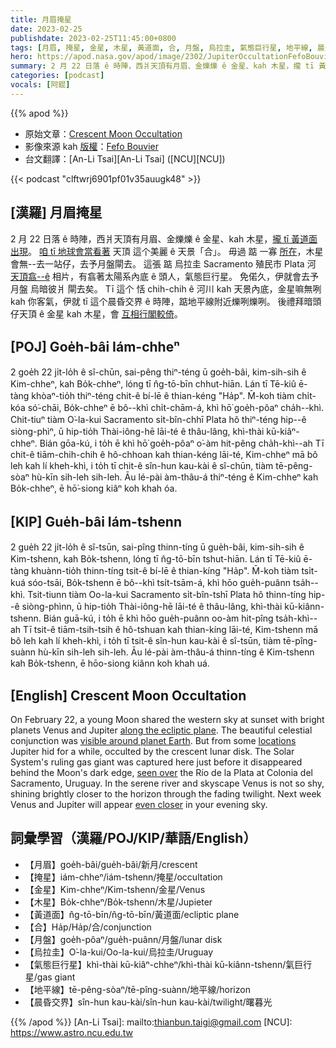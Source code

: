 ```yaml
---
title: 月眉掩星
date: 2023-02-25
publishdate: 2023-02-25T11:45:00+0800
tags: [月眉, 掩星, 金星, 木星, 黃道面, 合, 月盤, 烏拉圭, 氣態巨行星, 地平線, 晨昏交界]
hero: https://apod.nasa.gov/apod/image/2302/JupiterOccultationFefoBouvier1024.jpg
summary: 2 月 22 日落 ê 時陣，西爿天頂有月眉、金爍爍 ê 金星、kah 木星，攏 tī 黃道面出現。
categories: [podcast]
vocals: [阿錕]
---
```


{{% apod %}}

- 原始文章：[Crescent Moon Occultation](https://apod.nasa.gov/apod/ap230225.html)
- 影像來源 kah [版權][copyright]：[Fefo Bouvier](https://www.fefobouvier.com/)
- 台文翻譯：[An-Li Tsai][An-Li Tsai] ([NCU][NCU])

{{< podcast "clftwrj6901pf01v35auugk48" >}}

## [漢羅] 月眉掩星
2 月 22 日落 ê 時陣，西爿天頂有月眉、金爍爍 ê 金星、kah 木星，[攏 tī 黃道面出現][along the ecliptic plane]。
[咱 tī 地球會當看著][visible around planet Earth] 天頂 這个美麗 ê 天景「合」。
毋過 踮 一寡 [所在][locations]，木星會無--去一站仔，去予月盤閘去。
這張 踮 烏拉圭 Sacramento 殖民市 Plata 河 [天頂翕--ê][seen over] 相片，有翕著太陽系內底 ê 頭人，氣態巨行星。
免偌久，伊就會去予 月盤 烏暗彼爿 閘去矣。
Tī 這个 恬 chih-chih ê 河川 kah 天景內底，金星嘛無咧 kah 你客氣，伊就 tī 這个晨昏交界 ê 時陣，踮地平線附近爍咧爍咧。
後禮拜暗頭仔天頂 ê 金星 kah 木星，會 [互相行閣較倚][even closer]。

## [POJ] Goe̍h-bâi Iám-chheⁿ
2 goe̍h 22 ji̍t-lo̍h ê sî-chūn, sai-pêng thiⁿ-téng ū goe̍h-bâi, kim-sih-sih ê Kim-chheⁿ, kah Bo̍k-chheⁿ, lóng tī n̂g-tō-bīn chhut-hiān.
Lán tī Tē-kiû ē-tàng khòaⁿ-tio̍h thiⁿ-téng chit-ê bí-lē ê thian-kéng "Ha̍p".
M̄-koh tiàm chi̍t-kóa só͘-chāi, Bo̍k-chheⁿ ē bô--khì chi̍t-chām-á, khì hō͘ goe̍h-pôaⁿ cha̍h--khì.
Chit-tiuⁿ tiàm O͘-la-kui Sacramento si̍t-bîn-chhī Plata hô thiⁿ-téng hip--ê siòng-phìⁿ, ū hip-tio̍h Thài-iông-hē lāi-té ê thâu-lâng, khì-thài kū-kiâⁿ-chheⁿ.
Bián gōa-kú, i to̍h ē khì hō͘ goe̍h-pôaⁿ o͘-àm hit-pêng cha̍h-khì--ah
Tī chit-ê tiām-chih-chih ê hô-chhoan kah thian-kéng lāi-té, Kim-chheⁿ mā bô leh kah lí kheh-khì, i to̍h tī chit-ê sîn-hun kau-kài ê sî-chūn, tiàm tē-pêng-sòaⁿ hù-kīn sih-leh sih-leh.
Āu lé-pài àm-thâu-á thiⁿ-téng ê Kim-chheⁿ kah Bo̍k-chheⁿ, ē hō͘-siong kiâⁿ koh khah óa.



## [KIP] Gue̍h-bâi Iám-tshenn
2 gue̍h 22 ji̍t-lo̍h ê sî-tsūn, sai-pîng thinn-tíng ū gue̍h-bâi, kim-sih-sih ê Kim-tshenn, kah Bo̍k-tshenn, lóng tī n̂g-tō-bīn tshut-hiān.
Lán tī Tē-kiû ē-tàng khuànn-tio̍h thinn-tíng tsit-ê bí-lē ê thian-kíng "Ha̍p".
M̄-koh tiàm tsi̍t-kuá sóo-tsāi, Bo̍k-tshenn ē bô--khì tsi̍t-tsām-á, khì hōo gue̍h-puânn tsa̍h--khì.
Tsit-tiunn tiàm Oo-la-kui Sacramento si̍t-bîn-tshī Plata hô thinn-tíng hip--ê siòng-phìnn, ū hip-tio̍h Thài-iông-hē lāi-té ê thâu-lâng, khì-thài kū-kiânn-tshenn.
Bián guā-kú, i to̍h ē khì hōo gue̍h-puânn oo-àm hit-pîng tsa̍h-khì--ah
Tī tsit-ê tiām-tsih-tsih ê hô-tshuan kah thian-kíng lāi-té, Kim-tshenn mā bô leh kah lí kheh-khì, i to̍h tī tsit-ê sîn-hun kau-kài ê sî-tsūn, tiàm tē-pîng-suànn hù-kīn sih-leh sih-leh.
Āu lé-pài àm-thâu-á thinn-tíng ê Kim-tshenn kah Bo̍k-tshenn, ē hōo-siong kiânn koh khah uá.


## [English] Crescent Moon Occultation
On February 22, a young Moon shared the western sky at sunset with bright planets Venus and Jupiter [along the ecliptic plane][along the ecliptic plane].
The beautiful celestial conjunction was [visible around planet Earth][visible around planet Earth].
But from some [locations][locations] Jupiter hid for a while, occulted by the crescent lunar disk.
The Solar System's ruling gas giant was captured here just before it disappeared behind the Moon's dark edge, [seen over][seen over] the Río de la Plata at Colonia del Sacramento, Uruguay.
In the serene river and skyscape Venus is not so shy, shining brightly closer to the horizon through the fading twilight.
Next week Venus and Jupiter will appear [even closer][even closer] in your evening sky.

## 詞彙學習（漢羅/POJ/KIP/華語/English）
- 【月眉】goe̍h-bâi/gue̍h-bâi/新月/crescent
- 【掩星】iám-chheⁿ/iám-tshenn/掩星/occultation
- 【金星】Kim-chheⁿ/Kim-tshenn/金星/Venus
- 【木星】Bo̍k-chheⁿ/Bo̍k-tshenn/木星/Jupieter
- 【黃道面】n̂g-tō-bīn/n̂g-tō-bīn/黃道面/ecliptic plane
- 【合】Ha̍p/Ha̍p/合/conjunction
- 【月盤】goe̍h-pôaⁿ/gue̍h-puânn/月盤/lunar disk
- 【烏拉圭】O͘-la-kui/Oo-la-kui/烏拉圭/Uruguay
- 【氣態巨行星】khì-thài kū-kiâⁿ-chheⁿ/khì-thài kū-kiânn-tshenn/氣巨行星/gas giant
- 【地平線】tē-pêng-sòaⁿ/tē-pîng-suànn/地平線/horizon
- 【晨昏交界】sîn-hun kau-kài/sîn-hun kau-kài/twilight/曙暮光


{{% /apod %}}
[An-Li Tsai]: mailto:thianbun.taigi@gmail.com
[NCU]: https://www.astro.ncu.edu.tw

[copyright]: https://apod.nasa.gov/apod/fap/lib/about_apod.html#srapply
[License]: https://creativecommons.org/licenses/by/2.0/


[along the ecliptic plane]:https://solarsystem.nasa.gov/
[visible around planet Earth]:https://solarsystem.nasa.gov/skywatching/home/
[locations]:http://www.lunar-occultations.com/iota/planets/jupiter.png
[seen over]:https://apod.nasa.gov/apod/ap220530.html
[even closer]:https://earthsky.org/tonight/bright-planets-west-after-sunset-venus-and-jupiter-conjunction-feb-mar-2023/

